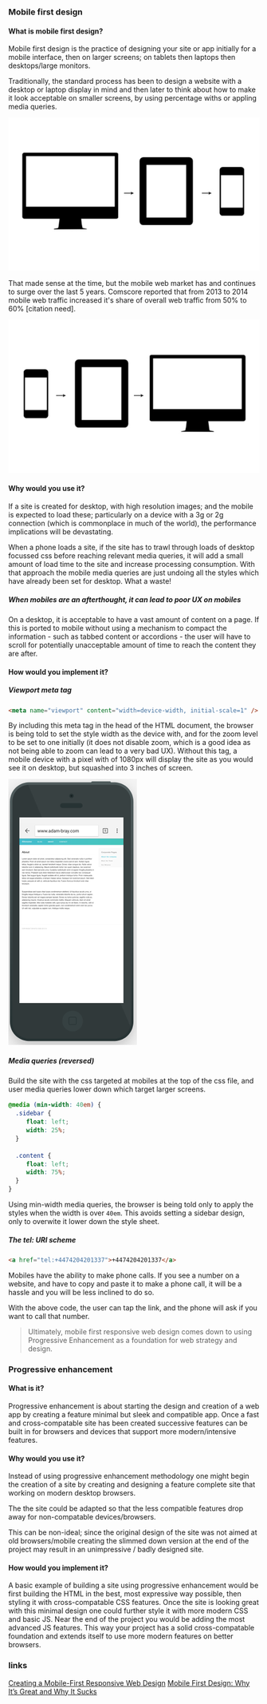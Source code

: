 
### Mobile first design

#### What is mobile first design?

Mobile first design is the practice of designing your site or app initially for a mobile interface, then on larger screens; on tablets then laptops then desktops/large monitors.

Traditionally, the standard process has been to design a website with a desktop or laptop display in mind and then later to think about how to make it look acceptable on smaller screens, by using percentage withs or appling media queries.

![Desktop first design](img/mobilefirst-oldway.jpg "The old way")

That made sense at the time, but the mobile web market has and continues to surge over the last 5 years. Comscore reported that from 2013 to 2014 mobile web traffic increased it's share of overall web traffic from 50% to 60% [citation need].

 ![Mobile first design](img/mobilefirst-newway.jpg "Logo Title Text 1")


#### Why would you use it?

If a site is created for desktop, with high resolution images; and the mobile is expected to load these; particularly on a device with a 3g or 2g connection (which is commonplace in much of the world), the performance implications will be devastating.

When a phone loads a site, if the site has to trawl through loads of desktop focussed css before reaching relevant media queries, it will add a small amount of load time to the site and increase processing consumption. With that approach the mobile media queries are just undoing all the styles which have already been set for desktop. What a waste!

##### When mobiles are an afterthought, it can lead to poor UX on mobiles

On a desktop, it is acceptable to have a vast amount of content on a page. If this is ported to mobile without using a mechanism to compact the information - such as tabbed content or accordions - the user will have to scroll for potentially unacceptable amount of time to reach the content they are after.

#### How would you implement it?

##### Viewport meta tag

```html
<meta name="viewport" content="width=device-width, initial-scale=1" />

```

By including this meta tag in the head of the HTML document, the browser is being told to set the style width as the device with, and for the zoom level to be set to one initially (it does not disable zoom, which is a good idea as not being able to zoom can lead to a very bad UX). Without this tag, a mobile device with a pixel with of 1080px will display the site as you would see it on desktop, but squashed into 3 inches of screen.

![Mobile display without viewport meta tag](img/without-viewportmeta.png "Without viewport meta tag")

##### Media queries (reversed)

Build the site with the css targeted at mobiles at the top of the css file, and user media queries lower down which target larger screens.

```css
@media (min-width: 40em) {
  .sidebar {
     float: left;
     width: 25%;
  }

  .content {
     float: left;
     width: 75%;
  }
}
```

Using min-width media queries, the browser is being told only to apply the styles when the width is over `40em`. This avoids setting a sidebar design, only to overwite it lower down the style sheet.


##### The tel: URI scheme

```html
<a href="tel:+4474204201337">+4474204201337</a>
```

Mobiles have the ability to make phone calls. If you see a number on a website, and have to copy and paste it to make a phone call, it will be a hassle and you will be less inclined to do so.


With the above code, the user can tap the link, and the phone will ask if you want to call that number.


> Ultimately, mobile first responsive web design comes down to using Progressive Enhancement as a foundation for web strategy and design.


### Progressive enhancement

#### What is it?

Progressive enhancement is about starting the design and creation of a web app by creating a feature minimal but sleek and compatible app. Once a fast and cross-compatable site has been created successive features can be built in for browsers and devices that support more modern/intensive features.

#### Why would you use it?

Instead of using progressive enhancement methodology one might begin the creation of a site by creating and designing a feature complete site that working on modern desktop browsers.

The the site could be adapted so that the less compatible features drop away for non-compatable devices/browsers.

This can be non-ideal; since the original design of the site was not aimed at old browsers/mobile creating the slimmed down version at the end of the project may result in an unimpressive / badly designed site.  

#### How would you implement it?

A basic example of building a site using progressive enhancement would be first building the HTML in the best, most expressive way possible, then styling it with cross-compatable CSS features. Once the site is looking great with this minimal design one could further style it with more modern CSS and basic JS. Near the end of the project you would be adding the most advanced JS features. This way your project has a solid cross-compatable foundation and extends itself to use more modern features on better browsers.

### links
[Creating a Mobile-First Responsive Web Design](http://www.html5rocks.com/en/mobile/responsivedesign/)
[Mobile First Design: Why It’s Great and Why It Sucks](https://codemyviews.com/blog/mobilefirst)
